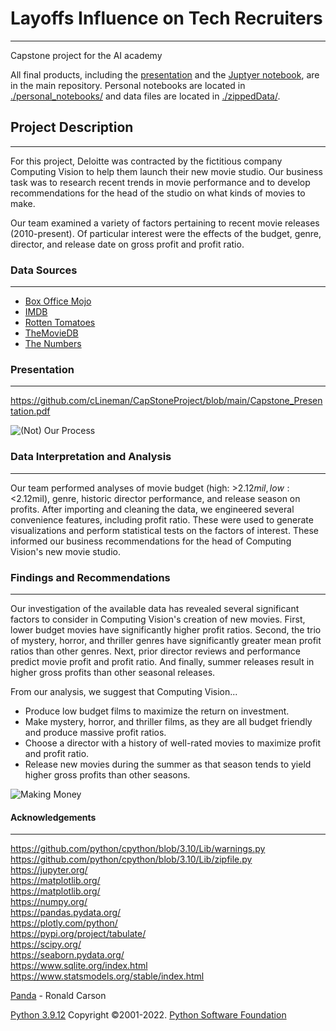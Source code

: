 # Layoffs Influence on Tech Recruiters
***
Capstone project for the AI academy 

All final products, including the [presentation](https://github.com/cLineman/CapStoneProject/blob/main/presentation.pdf) and the [Juptyer notebook](https://github.com/cLineman/CapStoneProject/blob/main/final_notebook.ipynb), are in the main repository. Personal notebooks are located in [./personal_notebooks/](https://github.com/cLineman/CapStoneProject/tree/main/personal_notebooks) and data files are located in [./zippedData/](https://github.com/cLineman/CapStoneProject/tree/main/zippedData).

## Project Description
***
For this project, Deloitte was contracted by the fictitious company Computing Vision to help them launch their new movie studio. Our business task was to research recent trends in movie performance and to develop recommendations for the head of the studio on what kinds of movies to make.

Our team examined a variety of factors pertaining to recent movie releases (2010-present). Of particular interest were the effects of the budget, genre, director, and release date on gross profit and profit ratio.

### Data Sources
***
* [Box Office Mojo](https://www.boxofficemojo.com/)
* [IMDB](https://www.imdb.com/)
* [Rotten Tomatoes](https://www.rottentomatoes.com/)
* [TheMovieDB](https://www.themoviedb.org/)
* [The Numbers](https://www.the-numbers.com/)

### Presentation
***
https://github.com/cLineman/CapStoneProject/blob/main/Capstone_Presentation.pdf

![(Not) Our Process](https://imgs.xkcd.com/comics/assigning_numbers.png)

### Data Interpretation and Analysis
***
Our team performed analyses of movie budget (high: >$2.12mil, low:<$2.12mil), genre, historic director performance, and release season on profits. After importing and cleaning the data, we engineered several convenience features, including profit ratio. These were used to generate visualizations and perform statistical tests on the factors of interest. These informed our business recommendations for the head of Computing Vision's new movie studio.

### Findings and Recommendations
***
Our investigation of the available data has revealed several significant factors to consider in Computing Vision's creation of new movies. First, lower budget movies have significantly higher profit ratios. Second, the trio of mystery, horror, and thriller genres have significantly greater mean profit ratios than other genres. Next, prior director reviews and performance predict movie profit and profit ratio. And finally, summer releases result in higher gross profits than other seasonal releases.

From our analysis, we suggest that Computing Vision...
- Produce low budget films to maximize the return on investment.  
- Make mystery, horror, and thriller films, as they are all budget friendly and produce massive profit ratios. 
- Choose a director with a history of well-rated movies to maximize profit and profit ratio.  
- Release new movies during the summer as that season tends to yield higher gross profits than other seasons.

![Making Money](https://media3.giphy.com/media/LCdPNT81vlv3y/giphy.gif?cid=790b7611dcce7811c4839d2c698a8a11eca16053e8e2c767&rid=giphy.gif&ct=g)

#### Acknowledgements
***
https://github.com/python/cpython/blob/3.10/Lib/warnings.py  
https://github.com/python/cpython/blob/3.10/Lib/zipfile.py  
https://jupyter.org/  
https://matplotlib.org/  
https://matplotlib.org/  
https://numpy.org/  
https://pandas.pydata.org/  
https://plotly.com/python/  
https://pypi.org/project/tabulate/  
https://scipy.org/  
https://seaborn.pydata.org/  
https://www.sqlite.org/index.html  
https://www.statsmodels.org/stable/index.html

[Panda](https://www.publicdomainpictures.net/en/view-image.php?image=45712&picture=panda-bear) - Ronald Carson

[Python 3.9.12](https://www.python.org/) Copyright ©2001-2022. [Python Software Foundation](https://www.python.org/psf-landing/)